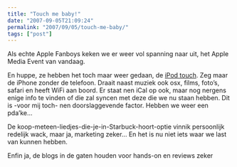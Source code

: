```yaml
---
title: "Touch me baby!"
date: "2007-09-05T21:09:24"
permalink: "2007/09/05/touch-me-baby/"
tags: ["post"]
---
```

Als echte Apple Fanboys keken we er weer vol spanning naar uit, het Apple Media Event van vandaag.

En huppe, ze hebben het toch maar weer gedaan, de [iPod touch](http://www.apple.com/ipodtouch/ "http://www.apple.com/ipodtouch/"). Zeg maar de iPhone zonder de telefoon. Draait naast muziek ook osx, films, foto’s, safari en heeft WiFi aan boord. Er staat nen iCal op ook, maar nog nergens enige info te vinden of die zal syncen met deze die we nu staan hebben. Dit is -voor mij toch- nen doorslaggevende factor. Hebben we weer een pda’ke…

De koop-meteen-liedjes-die-je-in-Starbuck-hoort-optie vinnik persoonlijk redelijk wack, maar ja, marketing zeker… En het is nu niet iets waar we last van kunnen hebben.

Enfin ja, de blogs in de gaten houden voor hands-on en reviews zeker
